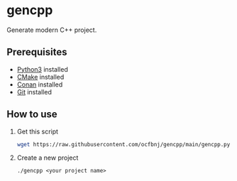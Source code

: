 # gencpp

Generate modern C++ project.

## Prerequisites

- [Python3](https://python.org) installed
- [CMake](https://cmake.org) installed
- [Conan](https://conan.io) installed
- [Git](https://git-scm.com) installed

## How to use

1. Get this script

    ~~~bash
    wget https://raw.githubusercontent.com/ocfbnj/gencpp/main/gencpp.py && chmod ug+x ./gencpp.py
    ~~~

2. Create a new project

    ~~~bach
    ./gencpp <your project name>
    ~~~
